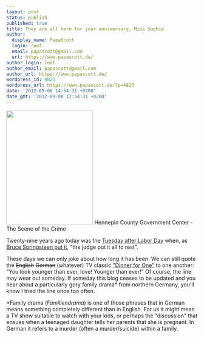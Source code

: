 ```yaml
---
layout: post
status: publish
published: true
title: They are all here for your anniversary, Miss Sophie
author:
  display_name: PapaScott
  login: root
  email: papascott@gmail.com
  url: https://www.papascott.de/
author_login: root
author_email: papascott@gmail.com
author_url: https://www.papascott.de/
wordpress_id: 4823
wordpress_url: https://www.papascott.de/?p=4823
date: '2012-09-06 14:54:31 +0200'
date_gmt: '2012-09-06 12:54:31 +0200'
---
```

<p><a href="https://www.papascott.de/wordpress/wp-content/uploads/2012/09/Hennepin_County_Government_Center.jpg"><img src="https://www.papascott.de/wordpress/wp-content/uploads/2012/09/Hennepin_County_Government_Center-228x300.jpg" alt="" title="Hennepin_County_Government_Center.jpg" width="228" height="300" class="size-medium wp-image-4822" /></a> Hennepin County Government Center - The Scene of the Crime</p>
<p>Twenty-nine years ago today was the <a href="https://www.papascott.de/archives/2000/09/06/">Tuesday after Labor Day</a> when, as <a href="http://brucespringsteen.net/songs/the-river">Bruce Springsteen put it</a>, "the judge put it all to rest".</p>
<p>These days we can only joke about how long it has been. We can still quote the <s>English</s> <s>German</s> (whatever) TV classic <a href="http://en.wikipedia.org/wiki/Dinner_for_One">"Dinner for One"</a> to one another: "You look younger than ever, love! Younger than ever!" Of course, the line may wear out someday. If someday this blog ceases to be updated and you hear about a particularly gory family drama* from northern Germany, you'll know I tried the line once too often.</p>
<p>*Family drama (<em>Familiendrama</em>) is one of those phrases that in German means something completely different than in English. For us it might mean a TV show suitable to watch with your kids, or perhaps the "discussion" that ensues when a teenaged daughter tells her parents that she is pregnant. In German it refers to a murder (often a murder/suicide) within a family.</p>
